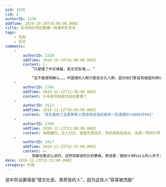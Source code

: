 ```yaml
---
aid: 1626
cid: 2
authorID: 2330
addTime: 2019-10-29T16:00:00.000Z
title: 五毛粉红现在散播一些难听的言论
tags:
    - 毛粉
    - 言论
comments:
    -
        authorID: 2330
        addTime: 2019-10-29T16:00:00.000Z
        content: |-
            ”只是墙了中文维基，英文没有墙。。。“

            ”这不是很明确么。。。中国墙的人群只是低文化人群，因为他们更容易被国外舆论所左右和洗脑。“
    -
        authorID: 2746
        addTime: 2019-12-12T12:30:00.000Z
        content: ６年前开始就已经在散播了
    -
        authorID: 2522
        addTime: 2019-12-12T18:30:00.000Z
        content: "其实看到了品葱那帮人我觉得这话还是有一定道理的\U0001F602"
    -
        authorID: 2746
        addTime: 2019-12-13T23:00:00.000Z
        content: 谁散播的，没人对应，谁就负责坐实，然后栽赃给民众，这是一贯的引导作风啊
    -
        authorID: 2417
        addTime: 2019-12-23T15:15:00.000Z
        content: >-
            党媒也是这么说的，当然党媒说的比较委婉，原话是：据统计90%以上的人并不关心政治，也不想好好学习政治，让他们关心自己喜欢的东西就好了，有强烈政治需求的可以的人可以翻墙。
date: 2019-12-23T15:15:00.000Z
category: 时政
---
```


说中共设置墙是“墙文化低、素质低的人”，因为这些人“容易被洗脑”
